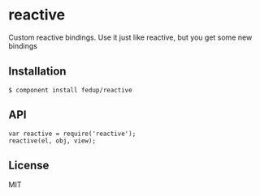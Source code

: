 # reactive

  Custom reactive bindings. Use it just like reactive, but you get some new bindings

## Installation

    $ component install fedup/reactive

## API

    var reactive = require('reactive');
    reactive(el, obj, view);

## License

  MIT
